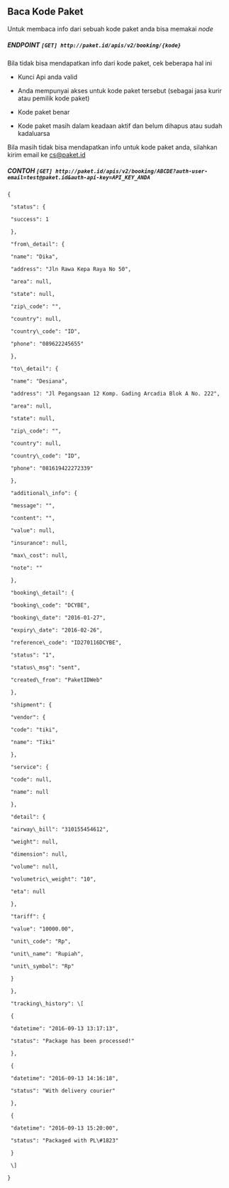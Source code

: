 ## Baca Kode Paket

Untuk membaca info dari sebuah kode paket anda bisa memakai _node_

##### ENDPOINT `[GET] http://paket.id/apis/v2/booking/{kode}`

Bila tidak bisa mendapatkan info dari kode paket, cek beberapa hal ini

* Kunci Api anda valid

* Anda mempunyai akses untuk kode paket tersebut \(sebagai jasa kurir atau pemilik kode paket\)

* Kode paket benar

* Kode paket masih dalam keadaan aktif dan belum dihapus atau sudah kadaluarsa

Bila masih tidak bisa mendapatkan info untuk kode paket anda, silahkan kirim email ke cs@paket.id

##### CONTOH `[GET] http://paket.id/apis/v2/booking/ABCDE?auth-user-email=test@paket.id&auth-api-key=API_KEY_ANDA`

```
{

 "status": {

 "success": 1

 },

 "from\_detail": {

 "name": "Dika",

 "address": "Jln Rawa Kepa Raya No 50",

 "area": null,

 "state": null,

 "zip\_code": "",

 "country": null,

 "country\_code": "ID",

 "phone": "089622245655"

 },

 "to\_detail": {

 "name": "Desiana",

 "address": "Jl Pegangsaan 12 Komp. Gading Arcadia Blok A No. 222",

 "area": null,

 "state": null,

 "zip\_code": "",

 "country": null,

 "country\_code": "ID",

 "phone": "081619422272339"

 },

 "additional\_info": {

 "message": "",

 "content": "",

 "value": null,

 "insurance": null,

 "max\_cost": null,

 "note": ""

 },

 "booking\_detail": {

 "booking\_code": "DCYBE",

 "booking\_date": "2016-01-27",

 "expiry\_date": "2016-02-26",

 "reference\_code": "ID270116DCYBE",

 "status": "1",

 "status\_msg": "sent",

 "created\_from": "PaketIDWeb"

 },

 "shipment": {

 "vendor": {

 "code": "tiki",

 "name": "Tiki"

 },

 "service": {

 "code": null,

 "name": null

 },

 "detail": {

 "airway\_bill": "310155454612",

 "weight": null,

 "dimension": null,

 "volume": null,

 "volumetric\_weight": "10",

 "eta": null

 },

 "tariff": {

 "value": "10000.00",

 "unit\_code": "Rp",

 "unit\_name": "Rupiah",

 "unit\_symbol": "Rp"

 }

 },

 "tracking\_history": \[

 {

 "datetime": "2016-09-13 13:17:13",

 "status": "Package has been processed!"

 },

 {

 "datetime": "2016-09-13 14:16:18",

 "status": "With delivery courier"

 },

 {

 "datetime": "2016-09-13 15:20:00",

 "status": "Packaged with PL\#1823"

 }

 \]

}
```



